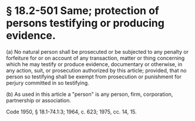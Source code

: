 # § 18.2-501 Same; protection of persons testifying or producing evidence.

<p>(a) No natural person shall be prosecuted or be subjected to any penalty or forfeiture for or on account of any transaction, matter or thing concerning which he may testify or produce evidence, documentary or otherwise, in any action, suit, or prosecution authorized by this article; provided, that no person so testifying shall be exempt from prosecution or punishment for perjury committed in so testifying.</p><p>(b) As used in this article a "person" is any person, firm, corporation, partnership or association.</p><p>Code 1950, § 18.1-74.1:3; 1964, c. 623; 1975, cc. 14, 15.</p>